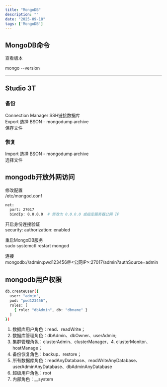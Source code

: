```yaml
---
title: "MongoDB"
description: ""
date: "2025-09-18"
tags: ['MongoDB']
---
```


## MongoDB命令

查看版本

mongo --version

---

## Studio 3T  

### 备份  

Connection Manager SSH链接数据库  
Export 选择 BSON - mongodump archive  
保存文件

### 恢复  

Import 选择 BSON - mongodump archive  
选择文件

## mongodb开放外网访问

修改配置  
/etc/mongod.conf
~~~sh
net:
  port: 27017
  bindIp: 0.0.0.0  # 修改为 0.0.0.0 或指定服务器公网 IP
~~~

开启身份连接验证  
security:
  authorization: enabled

重启MongoDB服务  
sudo systemctl restart mongod

连接  
mongodb://admin:pwd123456@<公网IP>:27017/admin?authSource=admin

## mongodb用户权限
~~~sh
db.createUser({
  user: "admin",
  pwd: "pwd123456",
  roles: [
    { role: "dbAdmin", db: "dbname" }
  ]
})
~~~
1. 数据库用户角色：read、readWrite；
2. 数据库管理角色：dbAdmin、dbOwner、userAdmin;
1. 集群管理角色：clusterAdmin、clusterManager、4. clusterMonitor、hostManage；
4. 备份恢复角色：backup、restore；
5. 所有数据库角色：readAnyDatabase、readWriteAnyDatabase、userAdminAnyDatabase、dbAdminAnyDatabase
6. 超级用户角色：root
7. 内部角色：__system


